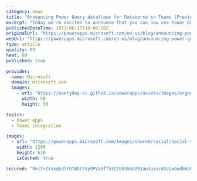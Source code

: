 ```yaml
---
category: news
title: "Announcing Power Query dataflows for Dataverse in Teams (Preview)."
excerpt: "Today we’re excited to announce that you can now use Power Query (preview) [documentation] to load data into the web version of Dataverse for Teams in selected regions and it will be available in all regions by the beginning of July. You can now upload your data from a variety of data sources using the"
publishedDateTime: 2021-06-15T10:00:18Z
originalUrl: "https://powerapps.microsoft.com/en-us/blog/announcing-power-query-dataflows-for-dataverse-in-teams-preview/"
webUrl: "https://powerapps.microsoft.com/en-us/blog/announcing-power-query-dataflows-for-dataverse-in-teams-preview/"
type: article
quality: 89
heat: 89
published: true

provider:
  name: Microsoft
  domain: microsoft.com
  images:
    - url: "https://everyday-cc.github.io/powerapps/assets/images/organizations/microsoft.com-50x50.jpg"
      width: 50
      height: 50

topics:
  - Power Apps
  - Teams integration

images:
  - url: "https://powerapps.microsoft.com/images/shared/social/social-share-post-ignite.png"
    width: 1200
    height: 630
    isCached: true

secured: "Rmit+ZYaxqEdlFUTWSCFVy9PVa5ffS3Z1Sh394dZ01an3uvvz45zGxGodb6U6BVquHqpnZMvQM52quBL191Rq71VQlHOjPZtni88bjwY/IMVd2b0tuOI769Kvy64MSsEYETxxaKv4ydg1+0XymTWhcn/4Hpd+xdWDGwGcLY/qoaaCpBhnnRfGFC5BK8BmUVuQWdPTckuakeNQEiYkSECMBCs/wQbBLKjWA88gqfFCsXXS0oYbPUw3TYxkO4A6UEgvMadX3LJdu+CXoQqcrP2zQE2vZP/zBKtw0xZ8lFjpL7Kwiz/RTZ36cXtcZWOERPs/60Qyv/wvO/2B6UKHpDk8XwCXbT1qVyRizuuVl3yGcE=;LW3dU//gVnkpx++s/gd1zw=="
---
```


